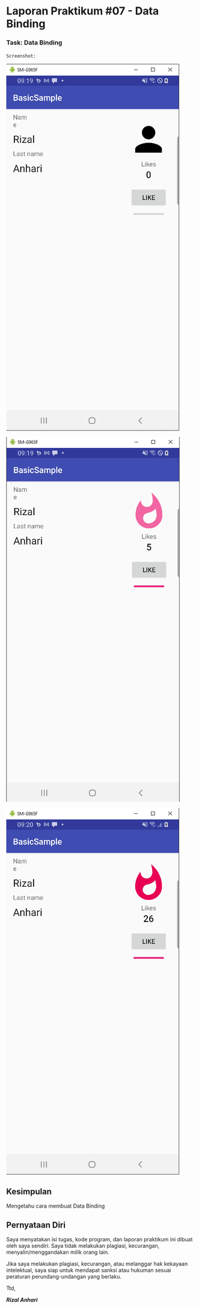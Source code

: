 # Laporan Praktikum #07 - Data Binding

### Task: Data Binding

`Screenshot:`

![Hasil](img/Screenshot_1.png)

![Hasil](img/Screenshot_2.png)

![Hasil](img/Screenshot_3.png)

## Kesimpulan

Mengetahu cara membuat Data Binding

## Pernyataan Diri

Saya menyatakan isi tugas, kode program, dan laporan praktikum ini dibuat oleh saya sendiri. Saya tidak melakukan plagiasi, kecurangan, menyalin/menggandakan milik orang lain.

Jika saya melakukan plagiasi, kecurangan, atau melanggar hak kekayaan intelektual, saya siap untuk mendapat sanksi atau hukuman sesuai peraturan perundang-undangan yang berlaku.

Ttd,

***Rizal Anhari***
